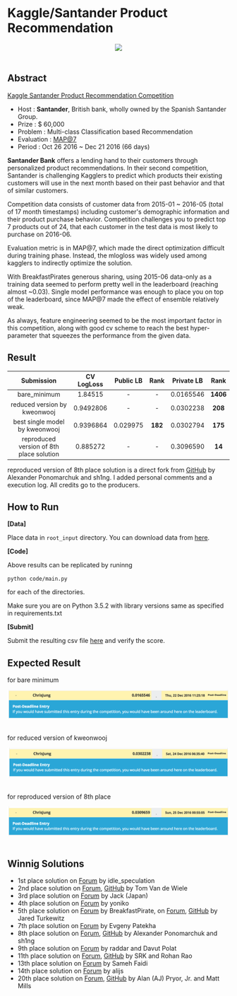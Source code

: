 # Kaggle/Santander Product Recommendation

<div align="center">
  <img src="https://kaggle2.blob.core.windows.net/competitions/kaggle/5558/media/santander-banner-ts-660x.png"><br><br>
</div>

## Abstract
[Kaggle Santander Product Recommendation Competition](https://www.kaggle.com/c/santander-product-recommendation)

- Host : **Santander**, British bank, wholly owned by the Spanish Santander Group.
- Prize : $ 60,000
- Problem : Multi-class Classification based Recommendation
- Evaluation : [MAP@7](https://www.kaggle.com/wiki/MeanAveragePrecision)
- Period : Oct 26 2016 ~ Dec 21 2016 (66 days)

**Santander Bank** offers a lending hand to their customers through personalized product recommendations. In their second competition, Santander is challenging Kagglers to predict which products their existing customers will use in the next month based on their past behavior and that of similar customers.

Competition data consists of customer data from 2015-01 ~ 2016-05 (total of 17 month timestamps) including customer's demographic information and their product purchase behavior. Competition challenges you to predict top 7 products out of 24, that each customer in the test data is most likely to purchase on 2016-06.

Evaluation metric is in MAP@7, which made the direct optimization difficult during training phase. Instead, the mlogloss was widely used among kagglers to indirectly optimize the solution.

With BreakfastPirates generous sharing, using 2015-06 data-only as a training data seemed to perform pretty well in the leaderboard (reaching almost ~0.03). Single model performance was enough to place you on top of the leaderboard, since MAP@7 made the effect of ensemble relatively weak.

As always, feature engineering seemed to be the most important factor in this competition, along with good cv scheme to reach the best hyper-parameter that squeezes the performance from the given data.


## Result
| Submission | CV LogLoss | Public LB | Rank | Private LB | Rank |
|:----------:|:----------:|:---------:|:----:|:----------:|:----:|
| bare_minimum | 1.84515 | - | - | 0.0165546 | **1406** |
| reduced version by kweonwooj | 0.9492806 | - | - | 0.0302238 | **208** |
| best single model by kweonwooj | 0.9396864 | 0.029975 | **182** | 0.0302794 | **175** |
| reproduced version of 8th place solution | 0.885272 | - | - | 0.3096590 | **14** |

reproduced version of 8th place solution is a direct fork from [GitHub](https://github.com/yaxinus/santander-product-recommendation-8th-place) by Alexander Ponomarchuk and sh1ng. I added personal comments and a execution log. All credits go to the producers.

## How to Run

**[Data]** 

Place data in ```root_input``` directory. You can download data from [here](https://www.kaggle.com/c/santander-product-recommendation/data).

**[Code]**

Above results can be replicated by runinng

```
python code/main.py
```
for each of the directories.

Make sure you are on Python 3.5.2 with library versions same as specified in requirements.txt

**[Submit]**

Submit the resulting csv file [here](https://www.kaggle.com/c/santander-product-recommendation/submissions/attach) and verify the score.

## Expected Result

for bare minimum
<div align="center">
  <img src="./root_input/bare_minimum.png"><br><br>
</div>

for reduced version of kweonwooj
<div align="center">
  <img src="./root_input/kweonwooj.png"><br><br>
</div>

for reproduced version of 8th place
<div align="center">
  <img src="./root_input/8thplace.png"><br><br>
</div>

## Winnig Solutions
- 1st place solution on [Forum](https://www.kaggle.com/c/santander-product-recommendation/forums/t/26835/1-solution) by idle_speculation
- 2nd place solution on [Forum](https://www.kaggle.com/c/santander-product-recommendation/forums/t/26824/2nd-place-solution), [GitHub](https://github.com/ttvand/Santander-Product-Recommendation) by Tom Van de Wiele
- 3rd place solution on [Forum](https://www.kaggle.com/c/santander-product-recommendation/forums/t/26899/3rd-place-solution-with-code) by Jack (Japan)
- 4th place solution on [Forum](https://www.kaggle.com/c/santander-product-recommendation/forums/t/26845/4th-place-solution) by yoniko
- 5th place solution on [Forum](https://www.kaggle.com/c/santander-product-recommendation/forums/t/26786/solution-sharing) by BreakfastPirate, on [Forum](https://www.kaggle.com/forums/f/1789/santander-product-recommendation/t/26841/5-solution), [GitHub](https://github.com/jturkewitz/SideProjects/tree/master/Kaggle/Santander_Prod) by Jared Turkewitz
- 7th place solution on [Forum](https://www.kaggle.com/c/santander-product-recommendation/forums/t/26802/7-solution) by Evgeny Patekha
- 8th place solution on [Forum](https://www.kaggle.com/c/santander-product-recommendation/forums/t/26838/8-solution-code), [GitHub](https://github.com/yaxinus/santander-product-recommendation-8th-place) by Alexander Ponomarchuk and sh1ng
- 9th place solution on [Forum](https://www.kaggle.com/c/santander-product-recommendation/forums/t/26809/9-solution) by raddar and Davut Polat
- 11th place solution on [Forum](https://www.kaggle.com/c/santander-product-recommendation/forums/t/26823/11-solution-and-code), [GitHub](https://github.com/rohanrao91/Kaggle_SantanderProductRecommendation) by SRK and Rohan Rao
- 13th place solution on [Forum](https://www.kaggle.com/c/santander-product-recommendation/forums/t/26816/13-solution-sharing) by Sameh Faidi
- 14th place solution on [Forum](https://www.kaggle.com/c/santander-product-recommendation/forums/t/26808/some-ideas-from-my-solution) by alijs
- 20th place solution on [Forum](https://www.kaggle.com/c/santander-product-recommendation/forums/t/26785/aj-and-matt-s-solution-details), [GitHub](https://github.com/apryor6/Kaggle-Competition-Santander) by Alan (AJ) Pryor, Jr. and Matt Mills